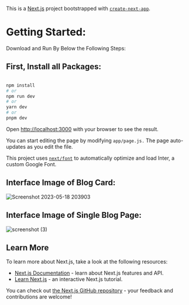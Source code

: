 This is a [Next.js](https://nextjs.org/) project bootstrapped with [`create-next-app`](https://github.com/vercel/next.js/tree/canary/packages/create-next-app).

# Getting Started:

Download and Run By Below the Following Steps:

## First, Install all Packages:

```bash

npm install
# or
npm run dev
# or
yarn dev
# or
pnpm dev
```

Open [http://localhost:3000](http://localhost:3000) with your browser to see the result.

You can start editing the page by modifying `app/page.js.` The page auto-updates as you edit the file.

This project uses [`next/font`](https://nextjs.org/docs/basic-features/font-optimization) to automatically optimize and load Inter, a custom Google Font.

## Interface Image of Blog Card:

![Screenshot 2023-05-18 203903](https://github.com/rohanmr/blog-layout-nextjs/assets/122428641/4d49d9be-3317-451c-bc0b-b33c2667ea2f)


## Interface Image of Single Blog Page:

![screenshot (3)](https://github.com/rohanmr/blog-layout-nextjs/assets/122428641/32eeef81-ce2c-4fda-bee8-4fef25acf9c0)

## Learn More

To learn more about Next.js, take a look at the following resources:

- [Next.js Documentation](https://nextjs.org/docs) - learn about Next.js features and API.
- [Learn Next.js](https://nextjs.org/learn) - an interactive Next.js tutorial.

You can check out [the Next.js GitHub repository](https://github.com/vercel/next.js/) - your feedback and contributions are welcome!


